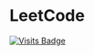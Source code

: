 # LeetCode

[![Visits Badge](https://badges.pufler.dev/visits/sahilsarin390/LeetCode)](https://badges.pufler.dev)

